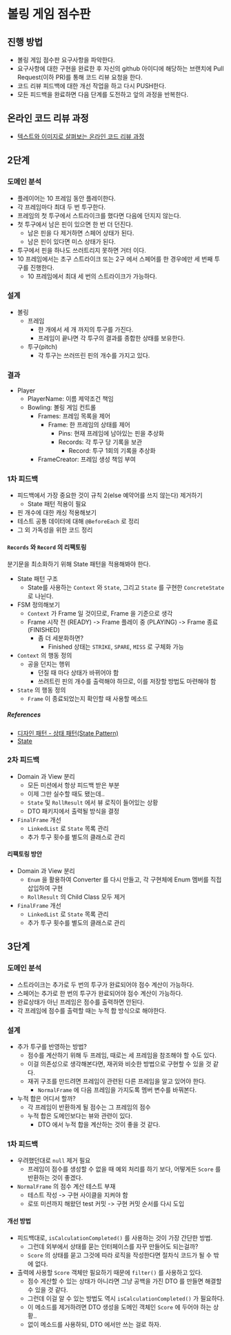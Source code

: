 # 볼링 게임 점수판
## 진행 방법
* 볼링 게임 점수판 요구사항을 파악한다.
* 요구사항에 대한 구현을 완료한 후 자신의 github 아이디에 해당하는 브랜치에 Pull Request(이하 PR)를 통해 코드 리뷰 요청을 한다.
* 코드 리뷰 피드백에 대한 개선 작업을 하고 다시 PUSH한다.
* 모든 피드백을 완료하면 다음 단계를 도전하고 앞의 과정을 반복한다.

## 온라인 코드 리뷰 과정
* [텍스트와 이미지로 살펴보는 온라인 코드 리뷰 과정](https://github.com/next-step/nextstep-docs/tree/master/codereview)

## 2단계

### 도메인 분석

- 플레이어는 10 프레임 동안 플레이한다.
- 각 프레임마다 최대 두 번 투구한다.
- 프레임의 첫 투구에서 스트라이크를 했다면 다음에 던지지 않는다.
- 첫 투구에서 남은 핀이 있으면 한 번 더 던진다.
    - 남은 핀을 다 제거하면 스페어 상태가 된다.
    - 남은 핀이 있다면 미스 상태가 된다.
- 투구에서 핀을 하나도 쓰러트리지 못하면 거터 이다.
- 10 프레임에서는 초구 스트라이크 또는 2구 에서 스페어를 한 경우에만 세 번째 투구를 진행한다.
    - 10 프레임에서 최대 세 번의 스트라이크가 가능하다.
    
### 설계

- 볼링
    - 프레임
        - 한 개에서 세 개 까지의 투구를 가진다.
        - 프레임이 끝나면 각 투구의 결과를 종합한 상태를 보유한다.
    - 투구(pitch)
        - 각 투구는 쓰러뜨린 핀의 개수를 가지고 있다.

### 결과

- Player
    - PlayerName: 이름 제약조건 책임
    - Bowling: 볼링 게임 컨트롤
        - Frames: 프레임 목록을 제어
            - Frame: 한 프레임의 상태를 제어
                - Pins: 현재 프레임에 남아있는 핀을 추상화
                - Records: 각 투구 당 기록을 보관
                    - Record: 투구 1회의 기록을 추상화
        - FrameCreator: 프레임 생성 책임 부여
    
### 1차 피드백

- 피드백에서 가장 중요한 것이 규칙 2(else 예약어를 쓰지 않는다) 제거하기
    - State 패턴 적용이 필요
- 핀 개수에 대한 캐싱 적용해보기
- 테스트 공통 데이터에 대해 `@BeforeEach` 로 정리
- 그 외 가독성을 위한 코드 정리

#### `Records` 와 `Record` 의 리팩토링

분기문을 최소화하기 위해 State 패턴을 적용해봐야 한다.

- State 패턴 구조
    - State를 사용하는 `Context` 와 `State`, 그리고 `State` 를 구현한 `ConcreteState` 로 나뉜다.
- FSM 정의해보기
    - `Context` 가 Frame 일 것이므로, Frame 을 기준으로 생각
    - Frame 시작 전 (READY) -> Frame 플레이 중 (PLAYING) -> Frame 종료 (FINISHED)
        - 좀 더 세분화하면?
             - Finished 상태는 `STRIKE`, `SPARE`, `MISS` 로 구체화 가능
- `Context` 의 행동 정의
    - 공을 던지는 행위
        - 던질 때 마다 상태가 바뀌어야 함
        - 쓰려트린 핀의 개수를 출력해야 하므로, 이를 저장할 방법도 마련해야 함 
- `State` 의 행동 정의
    - `Frame` 이 종료되었는지 확인할 때 사용할 메소드

##### References

- [디자인 패턴 - 상태 패턴(State Pattern)](https://velog.io/@y_dragonrise/%EB%94%94%EC%9E%90%EC%9D%B8-%ED%8C%A8%ED%84%B4-%EC%83%81%ED%83%9C-%ED%8C%A8%ED%84%B4State-Pattern)
- [State](https://refactoring.guru/design-patterns/state)
    
### 2차 피드백

- Domain 과 View 분리
    - 모든 미션에서 항상 피드백 받은 부분
    - 이제 그만 실수할 때도 됐는데..
    - `State` 및 `RollResult` 에서 뷰 로직이 들어있는 상황
    - DTO 패키지에서 출력될 방식을 결정
- `FinalFrame` 개선
    - `LinkedList` 로 `State` 목록 관리
    - 추가 투구 횟수를 별도의 클래스로 관리

#### 리팩토링 방안

- Domain 과 View 분리
    - `Enum` 을 활용하여 Converter 를 다시 만들고, 각 구현체에 Enum 멤버를 직접 삽입하여 구현
    - `RollResult` 의 Child Class 모두 제거
- `FinalFrame` 개선
    - `LinkedList` 로 `State` 목록 관리
    - 추가 투구 횟수를 별도의 클래스로 관리
    
## 3단계

### 도메인 분석

- 스트라이크는 추가로 두 번의 투구가 완료되어야 점수 계산이 가능하다.
- 스페어는 추가로 한 번의 투구가 완료되어야 점수 계산이 가능하다.
- 완료상태가 아닌 프레임은 점수를 출력하면 안된다.
- 각 프레임에 점수를 출력할 때는 누적 합 방식으로 해야한다.

### 설계

- 추가 투구를 반영하는 방법?
    - 점수를 계산하기 위해 두 프레임, 때로는 세 프레임을 참조해야 할 수도 있다. 
    - 이걸 의존성으로 생각해본다면, 재귀와 비슷한 방법으로 구현할 수 있을 것 같다.
    - 재귀 구조를 만드려면 프레임이 관련된 다른 프레임을 알고 있어야 한다.
        - `NormalFrame` 에 다음 프레임을 가지도록 멤버 변수를 바꿔본다.
- 누적 합은 어디서 할까?
    - 각 프레임이 반환하게 될 점수는 그 프레임의 점수
    - 누적 합은 도메인보다는 뷰와 관련이 있다.
        - DTO 에서 누적 합을 계산하는 것이 좋을 것 같다.
    
### 1차 피드백

- 우려했던대로 `null` 제거 필요
    - 프레임이 점수를 생성할 수 없을 때 예외 처리를 하기 보다, 어떻게든 `Score` 를 반환하는 것이 좋겠다.
- `NormalFrame` 의 점수 계산 테스트 부재
    - 테스트 작성 -> 구현 사이클을 지켜야 함 
    - 로또 미션까지 해왔던 test 커밋 -> 구현 커밋 순서를 다시 도입
    
#### 개선 방법

- 피드백대로, `isCalculationCompleted()` 를 사용하는 것이 가장 간단한 방법.
    - 그런데 외부에서 상태를 묻는 인터페이스를 자꾸 만들어도 되는걸까?
    - `Score` 의 상태를 묻고 그것에 따라 로직을 작성한다면 절차식 코드가 될 수 밖에 없다.
- 출력에 사용할 `Score` 객체만 필요하기 때문에 `filter()` 를 사용하고 있다.
    - 점수 게산할 수 있는 상태가 아니라면 그냥 공백을 가진 DTO 를 만들면 해결할 수 있을 것 같다.
    - 그런데 이걸 알 수 있는 방법도 역시 `isCalculationCompleted()` 가 필요하다.
    - 이 메소드를 제거하려면 DTO 생성을 도메인 객체인 `Score` 에 두어야 하는 상황..
    - 없이 메소드를 사용하되, DTO 에서만 쓰는 걸로 하자.


